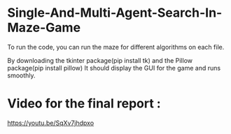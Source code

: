 # Single-And-Multi-Agent-Search-In-Maze-Game

To run the code, you can run the maze for different algorithms on each file. 

By downloading the tkinter package(pip install tk) and the Pillow package(pip install pillow) It should display the GUI for the game and runs smoothly.

# Video for the final report :

https://youtu.be/SqXv7jhdpxo
